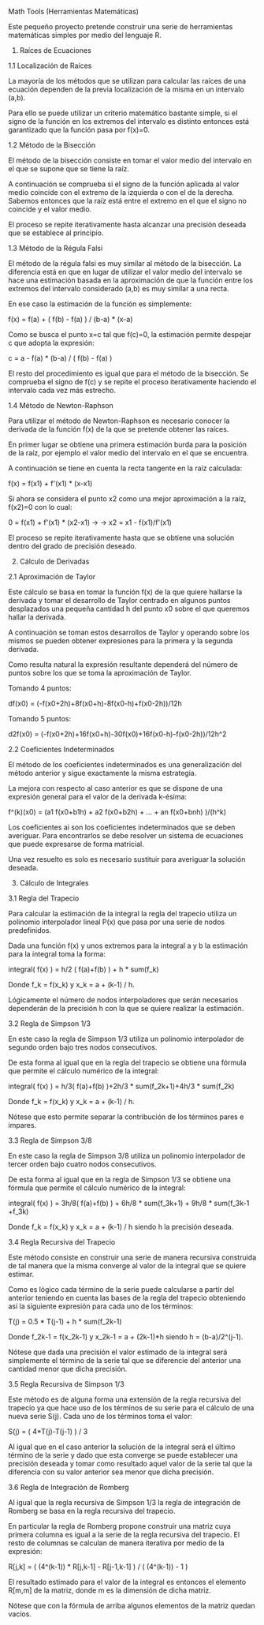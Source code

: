 Math Tools (Herramientas Matemáticas)

Este pequeño proyecto pretende construir una serie de 
herramientas matemáticas simples por medio del lenguaje
R.

1. Raíces de Ecuaciones

1.1 Localización de Raíces

La mayoría de los métodos que se utilizan para calcular 
las raíces de una ecuación dependen de la previa 
localización de la misma en un intervalo (a,b).

Para ello se puede utilizar un criterio matemático
bastante simple, si el signo de la función en los
extremos del intervalo es distinto entonces está 
garantizado que la función pasa por f(x)=0.

1.2 Método de la Bisección

El método de la bisección consiste en tomar el valor
medio del intervalo en el que se supone que se tiene
la raíz. 

A continuación se comprueba si el signo de la función
aplicada al valor medio coincide con el extremo de 
la izquierda o con el de la derecha. Sabemos entonces 
que la raíz está entre el extremo en el que el signo
no coincide y el valor medio.

El proceso se repite iterativamente hasta alcanzar 
una precisión deseada que se establece al principio.

1.3 Método de la Régula Falsi

El método de la régula falsi es muy similar al método
de la bisección. La diferencia está en que en lugar de 
utilizar el valor medio del intervalo se hace una 
estimación basada en la aproximación de que la función
entre los extremos del intervalo considerado (a,b) es 
muy similar a una recta. 

En ese caso la estimación de la función es simplemente:

f(x) = f(a) + ( f(b) - f(a) ) / (b-a) * (x-a)

Como se busca el punto x=c tal que f(c)=0, la estimación
permite despejar c que adopta la expresión:

c = a - f(a) * (b-a) / ( f(b) - f(a) )

El resto del procedimiento es igual que para el 
método de la bisección. Se comprueba el signo de
f(c) y se repite el proceso iterativamente 
haciendo el intervalo cada vez más estrecho.

1.4 Método de Newton-Raphson

Para utilizar el método de Newton-Raphson es necesario
conocer la derivada de la función f(x) de la que se
pretende obtener las raíces.

En primer lugar se obtiene una primera estimación 
burda para la posición de la raíz, por ejemplo 
el valor medio del intervalo en el que se encuentra.

A continuación se tiene en cuenta la recta tangente en
la raíz calculada:

f(x) = f(x1) + f'(x1) * (x-x1)

Si ahora se considera el punto x2 como una mejor 
aproximación a la raíz, f(x2)=0 con lo cual:

0 = f(x1) + f'(x1) * (x2-x1) ->
-> x2 = x1 - f(x1)/f'(x1)

El proceso se repite iterativamente hasta que se
obtiene una solución dentro del grado de precisión
deseado.

2. Cálculo de Derivadas

2.1 Aproximación de Taylor

Este cálculo se basa en tomar la función f(x) de
la que quiere hallarse la derivada y tomar el 
desarrollo de Taylor centrado en algunos puntos
desplazados una pequeña cantidad h del punto x0 
sobre el que queremos hallar la derivada.

A continuación se toman estos desarrollos de 
Taylor y operando sobre los mismos se pueden 
obtener expresiones para la primera y la 
segunda derivada. 

Como resulta natural la expresión resultante
dependerá del número de puntos sobre los que
se toma la aproximación de Taylor.

Tomando 4 puntos:

df(x0) = (-f(x0+2h)+8f(x0+h)-8f(x0-h)+f(x0-2h))/12h

Tomando 5 puntos:

d2f(x0) = (-f(x0+2h)+16f(x0+h)-30f(x0)+16f(x0-h)-f(x0-2h))/12h^2

2.2 Coeficientes Indeterminados

El método de los coeficientes indeterminados
es una generalización del método anterior
y sigue exactamente la misma estrategia.

La mejora con respecto al caso anterior es 
que se dispone de una expresión general para
el valor de la derivada k-ésima:

f^(k)(x0) = (a1 f(x0+b1h) + a2 f(x0+b2h) + ... + an f(x0+bnh) )/(h^k)

Los coeficientes ai son los coeficientes 
indeterminados que se deben averiguar. Para
encontrarlos se debe resolver un sistema de 
ecuaciones que puede expresarse de forma matricial.

Una vez resuelto es solo es necesario sustituir
para averiguar la solución deseada.

3. Cálculo de Integrales

3.1 Regla del Trapecio

Para calcular la estimación de la integral
la regla del trapecio utiliza un polinomio interpolador
lineal P(x) que pasa por una serie de nodos predefinidos.

Dada una función f(x) y unos extremos para la
integral a y b la estimación para la integral 
toma la forma:

integral( f(x) ) = h/2 ( f(a)+f(b) ) + h * sum(f_k)

Donde f_k = f(x_k) y x_k = a + (k-1) / h.

Lógicamente el número de nodos interpoladores que 
serán necesarios dependerán de la precisión h con
la que se quiere realizar la estimación.

3.2 Regla de Simpson 1/3

En este caso la regla de Simpson 1/3 utiliza
un polinomio interpolador de segundo orden
bajo tres nodos consecutivos.

De esta forma al igual que en la regla del
trapecio se obtiene una fórmula que permite
el cálculo numérico de la integral:

integral( f(x) ) = h/3( f(a)+f(b) )+2h/3 * sum(f_2k+1)+4h/3 * sum(f_2k)

Donde f_k = f(x_k) y x_k = a + (k-1) / h.

Nótese que esto permite separar la contribución
de los términos pares e impares.

3.3 Regla de Simpson 3/8

En este caso la regla de Simpson 3/8 utiliza
un polinomio interpolador de tercer orden
bajo cuatro nodos consecutivos.

De esta forma al igual que en la regla de 
Simpson 1/3 se obtiene una fórmula que 
permite el cálculo numérico de la integral:

integral( f(x) ) = 3h/8( f(a)+f(b) ) + 6h/8 * sum(f_3k+1) + 9h/8 * sum(f_3k-1 +f_3k)

Donde f_k = f(x_k) y x_k = a + (k-1) / h siendo
h la precisión deseada.

3.4 Regla Recursiva del Trapecio

Este método consiste en construir una serie de
manera recursiva construida de tal manera que
la misma converge al valor de la integral que 
se quiere estimar.

Como es lógico cada término de la serie puede
calcularse a partir del anterior teniendo en 
cuenta las bases de la regla del trapecio 
obteniendo así la siguiente expresión para 
cada uno de los términos:

T(j) = 0.5 * T(j-1) + h * sum(f_2k-1)

Donde f_2k-1 = f(x_2k-1) y x_2k-1 = a + (2k-1)*h
siendo h = (b-a)/2^(j-1).

Nótese que dada una precisión el valor estimado
de la integral será simplemente el término de 
la serie tal que se diferencie del anterior una
cantidad menor que dicha precisión.

3.5 Regla Recursiva de Simpson 1/3

Este método es de alguna forma una extensión de
la regla recursiva del trapecio ya que hace uso
de los términos de su serie para el cálculo de
una nueva serie S(j). Cada uno de los términos
toma el valor:

S(j) = ( 4*T(j)-T(j-1) ) / 3

Al igual que en el caso anterior la solución de
la integral será el último término de la serie
y dado que esta converge se puede establecer
una precisión deseada y tomar como resultado
aquel valor de la serie tal que la diferencia 
con su valor anterior sea menor que dicha 
precisión.

3.6 Regla de Integración de Romberg

Al igual que la regla recursiva de Simpson 1/3
la regla de integración de Romberg se basa en 
la regla recursiva del trapecio.

En particular la regla de Romberg propone 
construir una matriz cuya primera columna
es igual a la serie de la regla recursiva
del trapecio. El resto de columnas se 
calculan de manera iterativa por medio de 
la expresión:

R[j,k] = ( (4^(k-1)) * R[j,k-1] - R[j-1,k-1] ) / ( (4^(k-1)) - 1 )

El resultado estimado para el valor de la 
integral es entonces el elemento R[m,m] de 
la matriz, donde m es la dimensión de dicha
matriz.

Nótese que con la fórmula de arriba algunos 
elementos de la matriz quedan vacíos.
